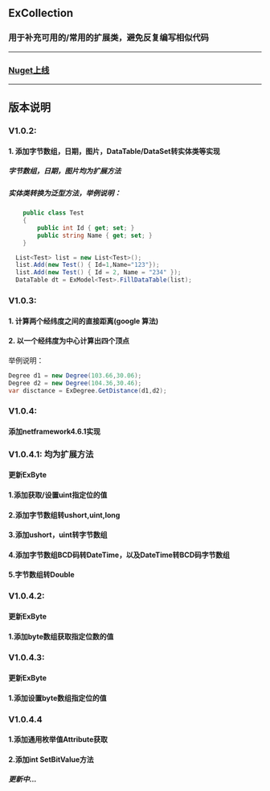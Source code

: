 ## ExCollection
### 用于补充可用的/常用的扩展类，避免反复编写相似代码
***
### [Nuget上线](https://www.nuget.org/packages/ExCollection)
***
## 版本说明
### V1.0.2:
#### 1. 添加字节数组，日期，图片，DataTable/DataSet转实体类等实现
##### 字节数组，日期，图片均为扩展方法
##### 实体类转换为泛型方法，举例说明：
```c# 实体类
    public class Test 
    {
        public int Id { get; set; }
        public string Name { get; set; }
    }
```
```c#
  List<Test> list = new List<Test>();
  list.Add(new Test() { Id=1,Name="123"});
  list.Add(new Test() { Id = 2, Name = "234" });
  DataTable dt = ExModel<Test>.FillDataTable(list);
```
### V1.0.3:
#### 1. 计算两个经纬度之间的直接距离(google 算法)
#### 2. 以一个经纬度为中心计算出四个顶点
举例说明：
```c#
Degree d1 = new Degree(103.66,30.06);
Degree d2 = new Degree(104.36,30.46);
var disctance = ExDegree.GetDistance(d1,d2);
```
### V1.0.4:
#### 添加netframework4.6.1实现

### V1.0.4.1: 均为扩展方法
#### 更新ExByte
#### 1.添加获取/设置uint指定位的值
#### 2.添加字节数组转ushort,uint,long
#### 3.添加ushort，uint转字节数组
#### 4.添加字节数组BCD码转DateTime，以及DateTime转BCD码字节数组
#### 5.字节数组转Double

### V1.0.4.2:
#### 更新ExByte
#### 1.添加byte数组获取指定位数的值

### V1.0.4.3:
#### 更新ExByte
#### 1.添加设置byte数组指定位的值

### V1.0.4.4
#### 1.添加通用枚举值Attribute获取
#### 2.添加int SetBitValue方法

##### 更新中...
